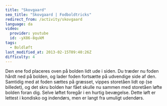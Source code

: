 ```yaml
---
title: "Skovgaard"
seo_title: "Skovgaard | Fodboldtricks"
redirect_from: /activity/skovgaard
language: da
video:
  provider: youtube
  id: -yX86-8qukM
tags:
  - Boldløft
last_modified_at: 2013-02-15T09:40:26Z
difficulty: 4
---
```


Den ene fod placeres oven på bolden lidt ude i siden. Du træder
nu foden hårdt ned på bolden, og lader foden fortsætte på
udvendige side af den. Samtidig med at foden sættes på græsset,
vippes storetåen lidt op (se billedet), og det skru bolden har fået
skulle nu sammen med storetåen løfte bolden foran dig.
Selve løftet foregår i en hurtig bevægelse. Dette løft er lettest i
kondisko og indendørs, men er langt fra umuligt udendørs.
